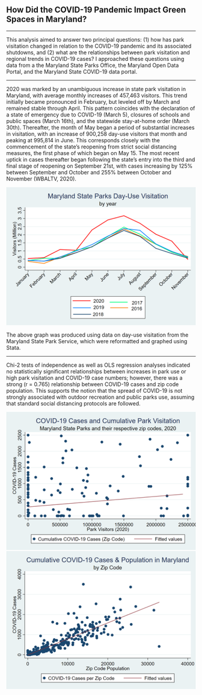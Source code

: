 
## How Did the COVID-19 Pandemic Impact Green Spaces in Maryland?
---
<p>This analysis aimed to answer two principal questions: (1) how has park visitation changed in relation to the COVID-19 pandemic and its associated shutdowns, and (2) what are the relationships between park visitation and regional trends in COVID-19 cases? I approached these questions using data from a the Maryland State Parks Office, the Maryland Open Data Portal, and the Maryland State COVID-19 data portal.<p>



---

<p>2020 was marked by an unambiguous increase in state park visitation in Maryland, with average monthly increases of 457,463 visitors. This trend initially became pronounced in February, but leveled off by March and remained stable through April. This pattern coincides with the declaration of a state of emergency due to COVID-19 (March 5), closures of schools and public spaces (March 16th), and the statewide stay-at-home order (March 30th). Thereafter, the month of May began a period of substantial increases in visitation, with an increase of 900,258 day-use visitors that month and peaking at 995,814 in June. This corresponds closely with the commencement of the state’s reopening from strict social distancing measures, the first phase of which began on May 15. The most recent uptick in cases thereafter began following the state’s entry into the third and final stage of reopening on September 21st, with cases increasing by 125% between September and October and 255% between October and November (WBALTV, 2020).<p>

<img src="covidstuff.png">

<p> The above graph was produced using data on day-use visitation from the Maryland State Park Service, which were reformatted and graphed using Stata.<p>


---
<p> Chi-2 tests of independence as well as OLS regression analyses indicated no statistically significant relationships between increases in park use or high park visitation and COVID-19 case numbers; however, there was a strong (r = 0.765) relationship between COVID-19 cases and zip code population. This supports the notion that the spread of COVID-19 is not strongly associated with outdoor recreation and public parks use, assuming that standard social distancing protocols are followed. 

<img src="c5.png">   <img src="c4.png">

